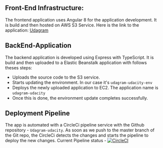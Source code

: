 ## Front-End Infrastructure:

The frontend application uses Angular 8 for the application development.
It is build and then hosted on AWS S3 Service. Here is the link to the application: [Udagram](http://udagram-fe.s3-website-us-east-1.amazonaws.com/)

## BackEnd-Application

The backend application is developed using Express with TypeScript. 
It is build and then uploaded to a Elastic Beanstalk application with follows theses steps:
* Uploads the source code to the S3 service.
* Starts updating the environment. In our case it's `udagram-udacity-env`
* Deploys the newly uploaded application to EC2. The application name is `udagram-udacity`
* Once this is done, the environment update completes successfully.

## Deployment Pipeline

The app is automated with a CircleCi pipeline service with the Github repository - `Udagram-udacity`.
As soon as we push to the master branch of the Git repo, the CircleCi detects the changes and starts the pipeline to deploy the new changes.
Current Pipeline status - [![CircleCI](https://circleci.com/gh/circleci/circleci-docs.svg?style=svg)](https://app.circleci.com/pipelines/github/ayaanfaiz/Udagram-udacity)
